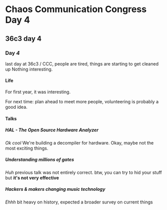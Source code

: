 # Chaos Communication Congress Day 4

## 36c3 day 4

### Day _4_

last day at 36c3 / CCC,
people are tired,
things are starting to get cleaned up
Nothing interesting.

#### Life

For first year,
it was interesting.

For next time:
plan ahead to meet more people,
volunteering is probably a good idea.

#### Talks

##### HAL - The Open Source Hardware Analyzer

_Ok cool_
We're building a decompiler for hardware.
Okay, maybe not the most exciting things.

##### Understanding millions of gates

_Huh_
previous talk was not entirely correct.
btw, you can try to hid your stuff
but **it's not very effective**

##### Hackers & makers changing music technology

_Ehhh_
bit heavy on history,
expected a broader survey on current things
